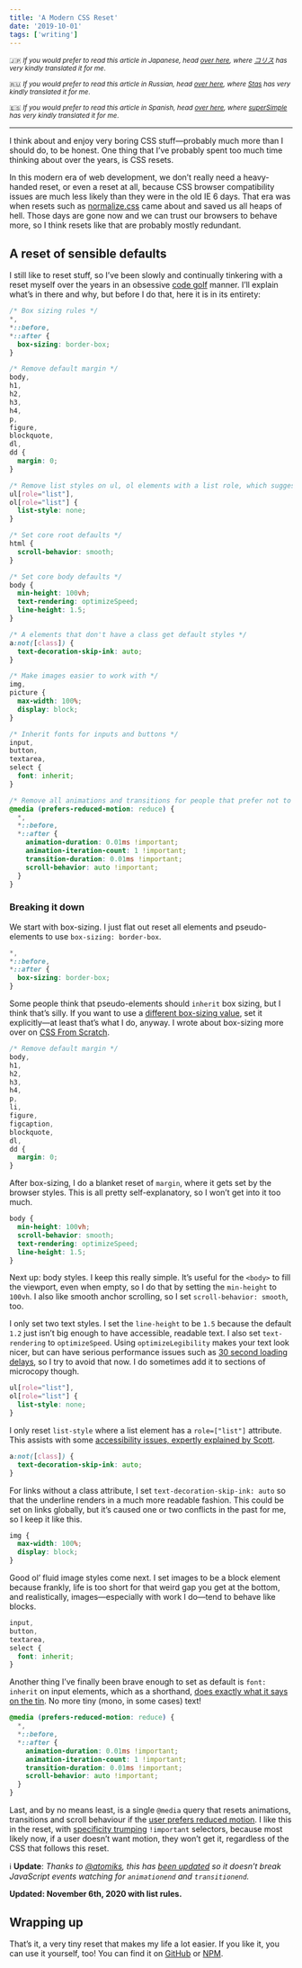 ```yaml
---
title: 'A Modern CSS Reset'
date: '2019-10-01'
tags: ['writing']
---
```


<small>🇯🇵 _If you would prefer to read this article in Japanese, head [over here](https://coliss.com/articles/build-websites/operation/css/a-modern-css-reset.html), where [コリス](https://twitter.com/colisscom) has very kindly translated it for me_.</small> 

<small>🇷🇺 _If you would prefer to read this article in Russian, head [over here](https://medium.com/@stasonmars/%D1%81%D0%BE%D0%B2%D1%80%D0%B5%D0%BC%D0%B5%D0%BD%D0%BD%D1%8B%D0%B8%CC%86-%D1%81%D0%B1%D1%80%D0%BE%D1%81-css-f5816963c82b), where [Stas](https://twitter.com/stassonmars) has very kindly translated it for me_.</small> 

<small>🇪🇸 _If you would prefer to read this article in Spanish, head [over here](https://super-simple.net/blog/un-css-reset-moderno/), where [superSimple](https://twitter.com/supersimplenet) has very kindly translated it for me_.</small> 
***

I think about and enjoy very boring CSS stuff—probably much more than I should do, to be honest. One thing that I’ve probably spent too much time thinking about over the years, is CSS resets.

In this modern era of web development, we don’t really need a heavy-handed reset, or even a reset at all, because CSS browser compatibility issues are much less likely than they were in the old IE 6 days. That era was when resets such as [normalize.css](https://github.com/necolas/normalize.css/) came about and saved us all heaps of hell. Those days are gone now and we can trust our browsers to behave more, so I think resets like that are probably mostly redundant.

## A reset of sensible defaults

I still like to reset stuff, so I’ve been slowly and continually tinkering with a reset myself over the years in an obsessive [code golf](https://en.wikipedia.org/wiki/Code_golf) manner. I’ll explain what’s in there and why, but before I do that, here it is in its entirety:

```css
/* Box sizing rules */
*,
*::before,
*::after {
  box-sizing: border-box;
}

/* Remove default margin */
body,
h1,
h2,
h3,
h4,
p,
figure,
blockquote,
dl,
dd {
  margin: 0;
}

/* Remove list styles on ul, ol elements with a list role, which suggests default styling will be removed */
ul[role="list"],
ol[role="list"] {
  list-style: none;
}

/* Set core root defaults */
html {
  scroll-behavior: smooth;
}

/* Set core body defaults */
body {
  min-height: 100vh;
  text-rendering: optimizeSpeed;
  line-height: 1.5;
}

/* A elements that don't have a class get default styles */
a:not([class]) {
  text-decoration-skip-ink: auto;
}

/* Make images easier to work with */
img,
picture {
  max-width: 100%;
  display: block;
}

/* Inherit fonts for inputs and buttons */
input,
button,
textarea,
select {
  font: inherit;
}

/* Remove all animations and transitions for people that prefer not to see them */
@media (prefers-reduced-motion: reduce) {
  *,
  *::before,
  *::after {
    animation-duration: 0.01ms !important;
    animation-iteration-count: 1 !important;
    transition-duration: 0.01ms !important;
    scroll-behavior: auto !important;
  }
}
```

### Breaking it down

We start with box-sizing. I just flat out reset all elements and pseudo-elements to use `box-sizing: border-box`.

```css
*,
*::before,
*::after {
  box-sizing: border-box;
}
```

Some people think that pseudo-elements should `inherit` box sizing, but I think that’s silly. If you want to use a [different box-sizing value](https://css-tricks.com/almanac/properties/b/box-sizing/), set it explicitly—at least that’s what I do, anyway. I wrote about box-sizing more over on [CSS From Scratch](https://cssfromscratch.com/posts/bite-sized-basics-box-sizing/).

```css
/* Remove default margin */
body,
h1,
h2,
h3,
h4,
p,
li,
figure,
figcaption,
blockquote,
dl,
dd {
  margin: 0;
}
```

After box-sizing, I do a blanket reset of `margin`, where it gets set by the browser styles. This is all pretty self-explanatory, so I won’t get into it too much.

```css
body {
  min-height: 100vh;
  scroll-behavior: smooth;
  text-rendering: optimizeSpeed;
  line-height: 1.5;
}
```

Next up: body styles. I keep this really simple. It’s useful for the `<body>` to fill the viewport, even when empty, so I do that by setting the `min-height` to `100vh`. I also like smooth anchor scrolling, so I set `scroll-behavior: smooth`, too.

I only set two text styles. I set the `line-height` to be `1.5` because the default `1.2` just isn’t big enough to have accessible, readable text. I also set `text-rendering` to `optimizeSpeed`. Using `optimizeLegibility` makes your text look nicer, but can have serious performance issues such as [30 second loading delays](https://marco.org/2012/11/15/text-rendering-optimize-legibility), so I try to avoid that now. I do sometimes add it to sections of microcopy though.

```css
ul[role="list"],
ol[role="list"] {
  list-style: none;
}
```

I only reset `list-style` where a list element has a `role=["list"]` attribute. This assists with some [accessibility issues, expertly explained by Scott](https://www.scottohara.me/blog/2019/01/12/lists-and-safari.html).

```css
a:not([class]) {
  text-decoration-skip-ink: auto;
}
```

For links without a class attribute, I set `text-decoration-skip-ink: auto` so that the underline renders in a much more readable fashion. This could be set on links globally, but it’s caused one or two conflicts in the past for me, so I keep it like this.

```css
img {
  max-width: 100%;
  display: block;
}
```

Good ol’ fluid image styles come next. I set images to be a block element because frankly, life is too short for that weird gap you get at the bottom, and realistically, images—especially with work I do—tend to behave like blocks.

```css
input,
button,
textarea,
select {
  font: inherit;
}
```

Another thing I’ve finally been brave enough to set as default is `font: inherit` on input elements, which as a shorthand, [does exactly what it says on the tin](https://css-tricks.com/almanac/properties/f/font/). No more tiny (mono, in some cases) text!

```css
@media (prefers-reduced-motion: reduce) {
  *,
  *::before,
  *::after {
    animation-duration: 0.01ms !important;
    animation-iteration-count: 1 !important;
    transition-duration: 0.01ms !important;
    scroll-behavior: auto !important;
  }
}
```

Last, and by no means least, is a single `@media` query that resets animations, transitions and scroll behaviour if the [user prefers reduced motion](https://css-tricks.com/introduction-reduced-motion-media-query/). I like this in the reset, with [specificity trumping](https://hankchizljaw.com/wrote/css-specificity-and-the-cascade/) `!important` selectors, because most likely now, if a user doesn’t want motion, they won’t get it, regardless of the CSS that follows this reset.

ℹ️ **Update**: _Thanks to [@atomiks](https://github.com/atomiks), this has [been updated](https://github.com/hankchizljaw/modern-css-reset/pull/6) so it doesn’t break JavaScript events watching for `animationend` and `transitionend`._

**Updated: November 6th, 2020 with list rules.**

## Wrapping up

That’s it, a very tiny reset that makes my life a lot easier. If you like it, you can use it yourself, too! You can find it on [GitHub](https://github.com/hankchizljaw/modern-css-reset) or [NPM](https://www.npmjs.com/package/modern-css-reset).
